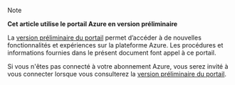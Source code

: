 
> [!NOTE]
> **Cet article utilise le portail Azure en version préliminaire**
> 
> La [version préliminaire du portail](https://portal.azure.com/) permet d’accéder à de nouvelles fonctionnalités et expériences sur la plateforme Azure. Les procédures et informations fournies dans le présent document font appel à ce portail.
> 
> Si vous n'êtes pas connecté à votre abonnement Azure, vous serez invité à vous connecter lorsque vous consulterez la [version préliminaire du portail](https://portal.azure.com/).
> 
> 



<!--HONumber=Jan17_HO3-->


